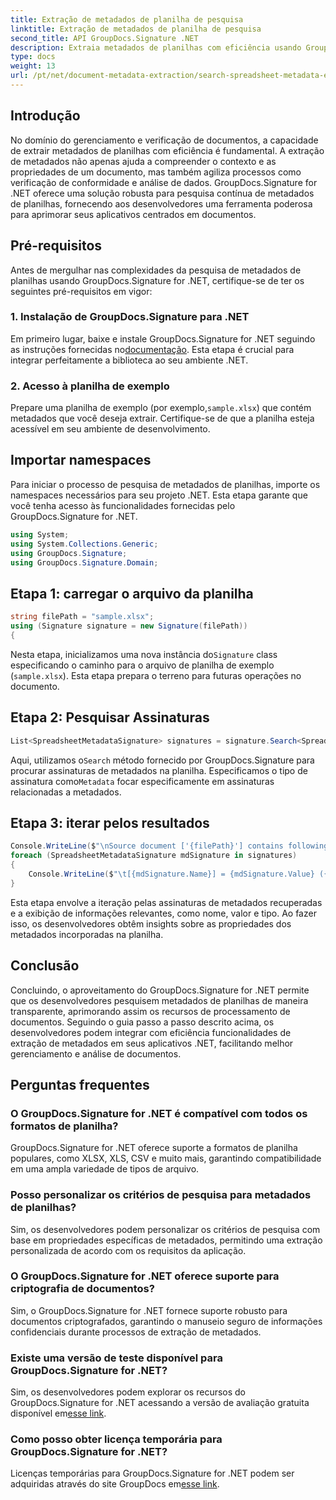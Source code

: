 ```yaml
---
title: Extração de metadados de planilha de pesquisa
linktitle: Extração de metadados de planilha de pesquisa
second_title: API GroupDocs.Signature .NET
description: Extraia metadados de planilhas com eficiência usando GroupDocs.Signature for .NET. Aprimore o gerenciamento e a análise de documentos sem esforço.
type: docs
weight: 13
url: /pt/net/document-metadata-extraction/search-spreadsheet-metadata-extraction/
---
```

## Introdução
No domínio do gerenciamento e verificação de documentos, a capacidade de extrair metadados de planilhas com eficiência é fundamental. A extração de metadados não apenas ajuda a compreender o contexto e as propriedades de um documento, mas também agiliza processos como verificação de conformidade e análise de dados. GroupDocs.Signature for .NET oferece uma solução robusta para pesquisa contínua de metadados de planilhas, fornecendo aos desenvolvedores uma ferramenta poderosa para aprimorar seus aplicativos centrados em documentos.
## Pré-requisitos
Antes de mergulhar nas complexidades da pesquisa de metadados de planilhas usando GroupDocs.Signature for .NET, certifique-se de ter os seguintes pré-requisitos em vigor:
### 1. Instalação de GroupDocs.Signature para .NET
 Em primeiro lugar, baixe e instale GroupDocs.Signature for .NET seguindo as instruções fornecidas no[documentação](https://reference.groupdocs.com/signature/net/). Esta etapa é crucial para integrar perfeitamente a biblioteca ao seu ambiente .NET.
### 2. Acesso à planilha de exemplo
Prepare uma planilha de exemplo (por exemplo,`sample.xlsx`) que contém metadados que você deseja extrair. Certifique-se de que a planilha esteja acessível em seu ambiente de desenvolvimento.

## Importar namespaces
Para iniciar o processo de pesquisa de metadados de planilhas, importe os namespaces necessários para seu projeto .NET. Esta etapa garante que você tenha acesso às funcionalidades fornecidas pelo GroupDocs.Signature for .NET.

```csharp
using System;
using System.Collections.Generic;
using GroupDocs.Signature;
using GroupDocs.Signature.Domain;
```
## Etapa 1: carregar o arquivo da planilha
```csharp
string filePath = "sample.xlsx";
using (Signature signature = new Signature(filePath))
{
```
 Nesta etapa, inicializamos uma nova instância do`Signature` class especificando o caminho para o arquivo de planilha de exemplo (`sample.xlsx`). Esta etapa prepara o terreno para futuras operações no documento.
## Etapa 2: Pesquisar Assinaturas
```csharp
List<SpreadsheetMetadataSignature> signatures = signature.Search<SpreadsheetMetadataSignature>(SignatureType.Metadata);
```
 Aqui, utilizamos o`Search` método fornecido por GroupDocs.Signature para procurar assinaturas de metadados na planilha. Especificamos o tipo de assinatura como`Metadata` focar especificamente em assinaturas relacionadas a metadados.
## Etapa 3: iterar pelos resultados
```csharp
Console.WriteLine($"\nSource document ['{filePath}'] contains following signatures.");
foreach (SpreadsheetMetadataSignature mdSignature in signatures)
{
    Console.WriteLine($"\t[{mdSignature.Name}] = {mdSignature.Value} ({mdSignature.Type})");
}
```
Esta etapa envolve a iteração pelas assinaturas de metadados recuperadas e a exibição de informações relevantes, como nome, valor e tipo. Ao fazer isso, os desenvolvedores obtêm insights sobre as propriedades dos metadados incorporadas na planilha.

## Conclusão
Concluindo, o aproveitamento do GroupDocs.Signature for .NET permite que os desenvolvedores pesquisem metadados de planilhas de maneira transparente, aprimorando assim os recursos de processamento de documentos. Seguindo o guia passo a passo descrito acima, os desenvolvedores podem integrar com eficiência funcionalidades de extração de metadados em seus aplicativos .NET, facilitando melhor gerenciamento e análise de documentos.
## Perguntas frequentes
### O GroupDocs.Signature for .NET é compatível com todos os formatos de planilha?
GroupDocs.Signature for .NET oferece suporte a formatos de planilha populares, como XLSX, XLS, CSV e muito mais, garantindo compatibilidade em uma ampla variedade de tipos de arquivo.
### Posso personalizar os critérios de pesquisa para metadados de planilhas?
Sim, os desenvolvedores podem personalizar os critérios de pesquisa com base em propriedades específicas de metadados, permitindo uma extração personalizada de acordo com os requisitos da aplicação.
### O GroupDocs.Signature for .NET oferece suporte para criptografia de documentos?
Sim, o GroupDocs.Signature for .NET fornece suporte robusto para documentos criptografados, garantindo o manuseio seguro de informações confidenciais durante processos de extração de metadados.
### Existe uma versão de teste disponível para GroupDocs.Signature for .NET?
 Sim, os desenvolvedores podem explorar os recursos do GroupDocs.Signature for .NET acessando a versão de avaliação gratuita disponível em[esse link](https://releases.groupdocs.com/).
### Como posso obter licença temporária para GroupDocs.Signature for .NET?
 Licenças temporárias para GroupDocs.Signature for .NET podem ser adquiridas através do site GroupDocs em[esse link](https://purchase.groupdocs.com/temporary-license/).